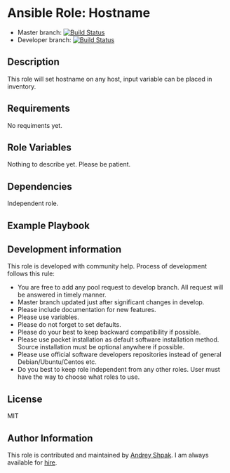 Ansible Role: Hostname
=========
- Master branch: [![Build Status](https://travis-ci.org/insspb/ansible-role-hostname.svg?branch=master)](https://travis-ci.org/insspb/ansible-role-hostname)
- Developer branch: [![Build Status](https://travis-ci.org/insspb/ansible-role-hostname.svg?branch=develop)](https://travis-ci.org/insspb/ansible-role-hostname)

Description
------------

This role will set hostname on any host, input variable can be placed in inventory.

Requirements
------------

No requiments yet.

Role Variables
--------------

Nothing to describe yet. Please be patient.

Dependencies
------------

Independent role.

Example Playbook
----------------

Development information
----------------
This role is developed with community help. 
Process of development follows this rule: 
- You are free to add any pool request to develop branch. All request will be answered in timely manner. 
- Master branch updated just after significant changes in develop.
- Please include documentation for new features. 
- Please use variables.
- Please do not forget to set defaults.
- Please do your best to keep backward compatibility if possible.
- Please use packet installation as default software installation method. Source installation must be optional anywhere if possible.
- Please use official software developers repositories instead of general Debian/Ubuntu/Centos etc. 
- Do you best to keep role independent from any other roles. User must have the way to choose what roles to use.

License
-------

MIT

Author Information
------------------

This role is contributed and maintained by [Andrey Shpak](http://www.ashpak.ru). I am always available for [hire](https://www.upwork.com/o/profiles/users/_~01a780866aa29e4429/).
